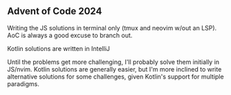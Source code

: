 ## Advent of Code 2024

Writing the JS solutions in terminal only (tmux and neovim w/out an LSP). AoC is always a good excuse to branch out. 

Kotlin solutions are written in IntelliJ

Until the problems get more challenging, I'll probably solve them initially in JS/nvim.
Kotlin solutions are generally easier, but I'm more inclined to write alternative solutions for some
challenges, given Kotlin's support for multiple paradigms. 
